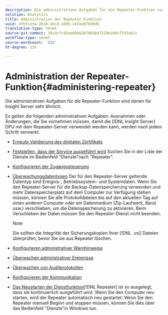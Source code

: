 ```yaml
---
description: Die administrativen Aufgaben für die Repeater-Funktion sind denen für Insight Server sehr ähnlich.
solution: Analytics
title: Administration der Repeater-Funktion
uuid: 4fbfce3a-2610-4dcd-a585-cb7ee07b90db
translation-type: tm+mt
source-git-commit: 34cdcfc83ae6bb620706db37228e200cff43ab2c
workflow-type: tm+mt
source-wordcount: '232'
ht-degree: 12%

---
```



# Administration der Repeater-Funktion{#administering-repeater}

Die administrativen Aufgaben für die Repeater-Funktion sind denen für Insight Server sehr ähnlich.

Es gelten die folgenden administrativen Aufgaben: Ausnahmen oder Änderungen, die Sie vornehmen müssen, damit die [!DNL Insight Server] DPU mit dem Repeater-Server verwendet werden kann, werden nach jedem Schritt vermerkt.

* [Erneute Validierung des digitalen Zertifikats](../../../home/c-inst-svr/c-admin-inst-svr/c-reval-dgtl-cert.md#concept-f0020a6f0d6f477099b7a8f0b6e2944c)
* [Feststellen, dass der Service ausgeführt wird](../../../home/c-inst-svr/c-admin-inst-svr/c-cfrm-svc-rng.md#concept-15b046e92d254bbd95dec829abc76677) Suchen Sie in der Liste der Dienste im Bedienfeld &quot;Dienste&quot;nach &quot;Repeater&quot;.

* [Konfigurieren der Zugangssteuerung](../../../home/c-inst-svr/c-admin-inst-svr/c-config-acs-ctrl/c-config-acs-ctrl.md#concept-ac385e870dbe4b57a72bf7266b60f93d)
* [Überwachungsdatentypen](../../../home/c-inst-svr/c-admin-inst-svr/c-mntr-disk-spc/c-mntr-disk-spc.md#concept-a83447e44f4e47aba282328be395a0d4) Der für den Repeater-Server geltende Datentyp sind Ereignis-, Betriebssystem- und Systemdaten. Wenn Sie den Repeater-Server für die Backup-Datenspeicherung verwenden und mehr Datenspeicherplatz auf dem Computer zur Verfügung stehen müssen, können Sie alle Protokolldateien bis auf den aktuellen Tag auf einen anderen Computer oder ein Datenmedium (Zip-Laufwerk, Band usw.) verschieben, um die Datenspeicherung zu aktivieren. Beim Verschieben der Daten müssen Sie den Repeater-Dienst nicht beenden.

   >[!NOTE]
   >
   >Sie sollten die Integrität der Sicherungskopien Ihrer [!DNL .vsl] Dateien überprüfen, bevor Sie sie aus Repeater löschen.

* [Konfigurieren administrativer Warnhinweise](../../../home/c-inst-svr/c-admin-inst-svr/t-config-adm-alrts.md#task-0858f588da4941aa9d4952f6592681aa)
* [Überwachen administrativer Ereignisse](../../../home/c-inst-svr/c-admin-inst-svr/t-mntr-adm-evts.md#task-4c78325b3e6e4dde8fa94c1896e19e34)
* [Überwachen von Auditprotokollen](../../../home/c-inst-svr/c-admin-inst-svr/t-mntr-adt-lgs.md#task-5dd9830424fe440ea1369215a1aca231)
* [Konfigurieren der Kommunikation](../../../home/c-inst-svr/c-admin-inst-svr/t-config-com.md#task-471305ecf7a644789a288f93c42514ec)
* [Das Neustarten der Dienstfunktion](../../../home/c-inst-svr/c-admin-inst-svr/t-rest-svc.md#task-97f97f1019bc440080ab2fddfdc04c74)[!DNL Repeater] ist so ausgelegt, dass sie kontinuierlich ausgeführt wird. Wenn Sie den Computer neu starten, wird der Repeater automatisch neu gestartet. Wenn Sie den Repeater manuell Beginn und stoppen müssen, können Sie dies über das Bedienfeld &quot;Dienste&quot;in Windows tun.

